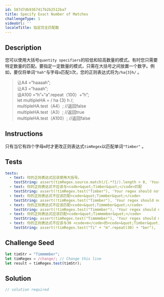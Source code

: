 ```yaml
---
id: 587d7db9367417b2b2512ba7
title: Specify Exact Number of Matches
challengeType: 1
videoUrl: ''
localeTitle: 指定完全匹配数
---
```


## Description
<section id="description">您可以使用大括号<code>quantity specifiers</code>的较低和较高数量的模式。有时您只需要特定数量的匹配。要指定一定数量的模式，只需在大括号之间放置一个数字。例如，要仅将单词<code>&quot;hah&quot;</code>与字母<code>a</code>匹配<code>3</code>次，您的正则表达式将为<code>/ha{3}h/</code> 。 <blockquote>让A4 =“haaaah”; <br>让A3 =“haaah”; <br>设A100 =“h”+“a”.repeat（100）+“h”; <br> let multipleHA = / ha {3} h /; <br> multipleHA.test（A4）; //返回false <br> multipleHA.test（A3）; //返回true <br> multipleHA.test（A100）; //返回false </blockquote></section>

## Instructions
<section id="instructions">只有当它有四个字母<code>m</code>时才更改正则表达式<code>timRegex</code>以匹配单词<code>&quot;Timber&quot;</code> 。 </section>

## Tests
<section id='tests'>

```yml
tests:
  - text: 你的正则表达式应该使用大括号。
    testString: assert(timRegex.source.match(/{.*?}/).length > 0, 'Your regex should use curly brackets.');
  - text: 你的正则表达式不应该与<code>&quot;Timber&quot;</code>匹配
    testString: assert(!timRegex.test("Timber"), 'Your regex should not match <code>"Timber"</code>');
  - text: 你的正则表达式不应该匹配<code>&quot;Timmber&quot;</code>
    testString: assert(!timRegex.test("Timmber"), 'Your regex should not match <code>"Timmber"</code>');
  - text: 你的正则表达式不应该匹配<code>&quot;Timmmber&quot;</code>
    testString: assert(!timRegex.test("Timmmber"), 'Your regex should not match <code>"Timmmber"</code>');
  - text: 你的正则表达式应该匹配<code>&quot;Timmmmber&quot;</code>
    testString: assert(timRegex.test("Timmmmber"), 'Your regex should match <code>"Timmmmber"</code>');
  - text: 你的正则表达式不应该与30 <code>m</code>的<code>&quot;Timber&quot;</code>相匹配。
    testString: assert(!timRegex.test("Ti" + "m".repeat(30) + "ber"), 'Your regex should not match <code>"Timber"</code> with 30 <code>m</code>\'s in it.');

```

</section>

## Challenge Seed
<section id='challengeSeed'>

<div id='js-seed'>

```js
let timStr = "Timmmmber";
let timRegex = /change/; // Change this line
let result = timRegex.test(timStr);

```

</div>



</section>

## Solution
<section id='solution'>

```js
// solution required
```
</section>
